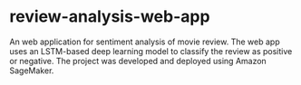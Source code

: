 # review-analysis-web-app

An web application for sentiment analysis of movie review. The web app uses an LSTM-based deep learning model to classify the review as positive or negative. The project was developed and deployed using Amazon SageMaker.
